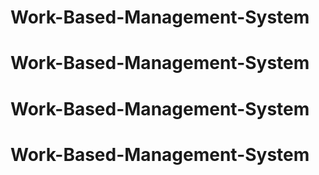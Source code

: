 # Work-Based-Management-System
# Work-Based-Management-System
# Work-Based-Management-System
# Work-Based-Management-System
